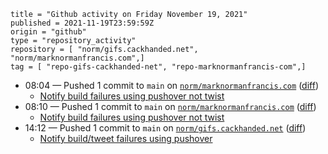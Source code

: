 ```
title = "Github activity on Friday November 19, 2021"
published = 2021-11-19T23:59:59Z
origin = "github"
type = "repository_activity"
repository = [ "norm/gifs.cackhanded.net", "norm/marknormanfrancis.com",]
tag = [ "repo-gifs-cackhanded-net", "repo-marknormanfrancis-com",]
```

* 08:04 — Pushed 1 commit to `main` on [`norm/marknormanfrancis.com`](https://github.com/norm/marknormanfrancis.com) ([diff](https://github.com/norm/marknormanfrancis.com/compare/c91bc839bc487e64d8a60c82051f380002e1daf9..bb15d3df78a027134e96d969fddf57e7a3fa87ee))
  * [Notify build failures using pushover not twist](https://github.com/norm/marknormanfrancis.com/commit/bb15d3df78a027134e96d969fddf57e7a3fa87ee)
* 08:10 — Pushed 1 commit to `main` on [`norm/marknormanfrancis.com`](https://github.com/norm/marknormanfrancis.com) ([diff](https://github.com/norm/marknormanfrancis.com/compare/bb15d3df78a027134e96d969fddf57e7a3fa87ee..9a81e333fdf1af6ecffec9002c3be4460b085769))
  * [Notify build failures using pushover not twist](https://github.com/norm/marknormanfrancis.com/commit/9a81e333fdf1af6ecffec9002c3be4460b085769)
* 14:12 — Pushed 1 commit to `main` on [`norm/gifs.cackhanded.net`](https://github.com/norm/gifs.cackhanded.net) ([diff](https://github.com/norm/gifs.cackhanded.net/compare/85524483638599412c0ce5f91f76dea2f3630305..b2e7c0a1fc2d7193fe9b5b12d33b59c3d9486fd9))
  * [Notify build/tweet failures using pushover](https://github.com/norm/gifs.cackhanded.net/commit/b2e7c0a1fc2d7193fe9b5b12d33b59c3d9486fd9)
